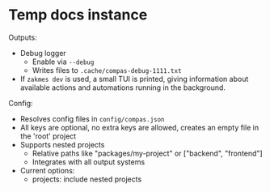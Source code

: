 # Temp docs instance

Outputs:

- Debug logger
  - Enable via `--debug`
  - Writes files to `.cache/compas-debug-1111.txt`
- If `zakmes dev` is used, a small TUI is printed, giving information about
  available actions and automations running in the background.

Config:

- Resolves config files in `config/compas.json`
- All keys are optional, no extra keys are allowed, creates an empty file in the
  'root' project
- Supports nested projects
  - Relative paths like "packages/my-project" or ["backend", "frontend"]
  - Integrates with all output systems
- Current options:
  - projects: include nested projects
